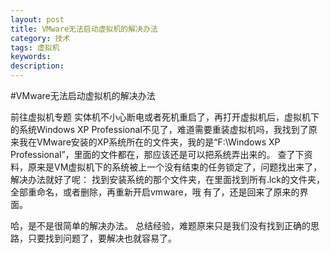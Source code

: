 ```yaml
---
layout: post
title: VMware无法启动虚拟机的解决办法
category: 技术
tags: 虚拟机
keywords: 
description: 
---
```

#VMware无法启动虚拟机的解决办法

前往虚拟机专题
实体机不小心断电或者死机重启了，再打开虚拟机后，虚拟机下的系统Windows XP Professional不见了，难道需要重装虚拟机吗，我找到了原来我在VMware安装的XP系统所在的文件夹，我的是“F:\Windows XP Professional”，里面的文件都在，那应该还是可以把系统弄出来的。
查了下资料，原来是VM虚拟机下的系统被上一个没有结束的任务锁定了，问题找出来了，解决办法就好了呢：
找到安装系统的那个文件夹，在里面找到所有.lck的文件夹，全部重命名，或者删除，再重新开启vmware，哦 有了，还是回来了原来的界面。

哈，是不是很简单的解决办法。
总结经验，难题原来只是我们没有找到正确的思路，只要找到问题了，要解决也就容易了。